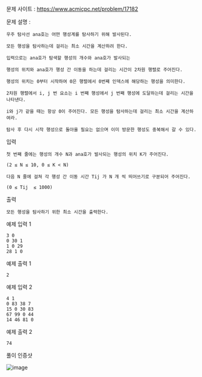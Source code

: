 문제 사이트 : https://www.acmicpc.net/problem/17182

문제 설명 :

    우주 탐사선 ana호는 어떤 행성계를 탐사하기 위해 발사된다. 
    
    모든 행성을 탐사하는데 걸리는 최소 시간을 계산하려 한다. 
    
    입력으로는 ana호가 탐색할 행성의 개수와 ana호가 발사되는 
    
    행성의 위치와 ana호가 행성 간 이동을 하는데 걸리는 시간이 2차원 행렬로 주어진다. 
    
    행성의 위치는 0부터 시작하여 0은 행렬에서 0번째 인덱스에 해당하는 행성을 의미한다. 
    
    2차원 행렬에서 i, j 번 요소는 i 번째 행성에서 j 번째 행성에 도달하는데 걸리는 시간을 나타낸다.
    
    i와 j가 같을 때는 항상 0이 주어진다. 모든 행성을 탐사하는데 걸리는 최소 시간을 계산하여라.

    탐사 후 다시 시작 행성으로 돌아올 필요는 없으며 이미 방문한 행성도 중복해서 갈 수 있다.

입력

    첫 번째 줄에는 행성의 개수 N과 ana호가 발사되는 행성의 위치 K가 주어진다.
    
    (2 ≤ N ≤ 10, 0 ≤ K < N)

    다음 N 줄에 걸쳐 각 행성 간 이동 시간 Tij 가 N 개 씩 띄어쓰기로 구분되어 주어진다.
    
    (0 ≤ Tij  ≤ 1000)

출력

    모든 행성을 탐사하기 위한 최소 시간을 출력한다.

예제 입력 1 

    3 0
    0 30 1
    1 0 29
    28 1 0

예제 출력 1 

    2

예제 입력 2 

    4 1
    0 83 38 7
    15 0 30 83
    67 99 0 44
    14 46 81 0

예제 출력 2 

    74
    
풀이 인증샷

![image](https://user-images.githubusercontent.com/57944215/208300078-23c247cf-b20a-4407-a841-80edf33cf693.png)
